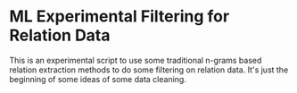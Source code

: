 # ML Experimental Filtering for Relation Data

This is an experimental script to use some traditional n-grams based relation extraction methods to do some filtering on relation data. It's just the beginning of some ideas of some data cleaning.
